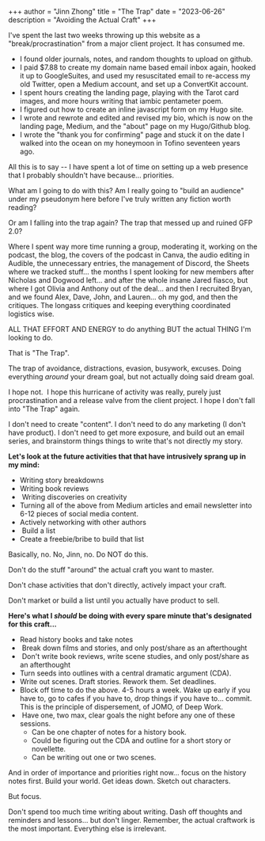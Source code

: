 +++
author = "Jinn Zhong"
title = "The Trap"
date = "2023-06-26"
description = "Avoiding the Actual Craft"
+++

I've spent the last two weeks throwing up this website as a "break/procrastination" from a major client project. It has consumed me. 

* I found older journals, notes, and random thoughts to upload on github. 
* I paid $7.88 to create my domain name based email inbox again, hooked it up to GoogleSuites, and used my resuscitated email to re-access my old Twitter, open a Medium account, and set up a ConvertKit account. 
* I spent hours creating the landing page, playing with the Tarot card images, and more hours writing that iambic pentameter poem. 
* I figured out how to create an inline javascript form on my Hugo site. 
* I wrote and rewrote and edited and revised my bio, which is now on the landing page, Medium, and the "about" page on my Hugo/Github blog. 
* I wrote the "thank you for confirming" page and stuck it on the date I walked into the ocean on my honeymoon in Tofino seventeen years ago. 

All this is to say -- I have spent a lot of time on setting up a web presence that I probably shouldn't have because... priorities. 

What am I going to do with this? Am I really going to "build an audience" under my pseudonym here before I've truly written any fiction worth reading?  

Or am I falling into the trap again? The trap that messed up and ruined GFP 2.0? 

Where I spent way more time running a group, moderating it, working on the podcast, the blog, the covers of the podcast in Canva, the audio editing in Audible, the unnecessary entries, the management of Discord, the Sheets where we tracked stuff... the months I spent looking for new members after Nicholas and Dogwood left... and after the whole insane Jared fiasco, but where I got Olivia and Anthony out of the deal... and then I recruited Bryan, and we found Alex, Dave, John, and Lauren... oh my god, and then the critiques. The longass critiques and keeping everything coordinated logistics wise. 

ALL THAT EFFORT AND ENERGY to do anything BUT the actual THING I'm looking to do. 

That is "The Trap". 

The trap of avoidance, distractions, evasion, busywork, excuses. Doing everything _around_ your dream goal, but not actually doing said dream goal. 

I hope not.  I hope this hurricane of activity was really, purely just procrastination and a release valve from the client project. I hope I don't fall into "The Trap" again.

I don't need to create "content". I don't need to do any marketing (I don't have product). I don't need to get more exposure, and build out an email series, and brainstorm things things to write that's not directly my story. 

**Let's look at the future activities that that have intrusively sprang up in my mind: **

* Writing story breakdowns
* Writing book reviews
*  Writing discoveries on creativity
* Turning all of the above from Medium articles and email newsletter into 6-12 pieces of social media content.
* Actively networking with other authors
*  Build a list
* Create a freebie/bribe to build that list

Basically, no. No, Jinn, no. Do NOT do this. 

Don't do the stuff "around" the actual craft you want to master. 

Don't chase activities that don't directly, actively impact your craft. 

Don't market or build a list until you actually have product to sell. 

**Here's what I _should_ be doing with every spare minute that's designated for this craft... **

* Read history books and take notes
*  Break down films and stories, and only post/share as an afterthought
*  Don't write book reviews, write scene studies, and only post/share as an afterthought
* Turn seeds into outlines with a central dramatic argument (CDA).
* Write out scenes. Draft stories. Rework them. Set deadlines.
* Block off time to do the above. 4-5 hours a week. Wake up early if you have to, go to cafes if you have to, drop things if you have to... commit. This is the principle of dispersement, of JOMO, of Deep Work.
*  Have one, two max, clear goals the night before any one of these sessions.
    * Can be one chapter of notes for a history book.
    * Could be figuring out the CDA and outline for a short story or novellette.
    * Can be writing out one or two scenes.

And in order of importance and priorities right now... focus on the history notes first. Build your world. Get ideas down. Sketch out characters. 

But focus. 

Don't spend too much time writing about writing. Dash off thoughts and reminders and lessons... but don't linger. Remember, the actual craftwork  is the most important. Everything else is irrelevant.
